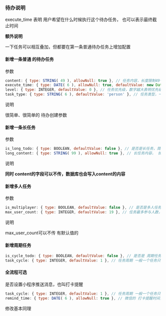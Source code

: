 ### 待办说明

execute_time 表明 用户希望在什么时候执行这个待办任务， 也可以表示最终截止时间

**额外说明**

一下任务可以相互叠加，但都要在第一条普通待办任务上增加配置

#### 新增一条普通 的待办任务

参数

```js
content: { type: STRING( 49 ), allowNull: true }, // 任务内容，长度限制49个字符
execute_time: { type: DATE( 6 ), allowNull: true, defaultValue: new Date() }, // 任务的执行时间，前期可不做要求
level: { type: INTEGER, defaultValue: 0 }, // 任务优先级，数字越大表明优先级最高
task_type: { type: STRING( 6 ), defaultValue: 'person' }, // 任务类型，一般是代表个人的
```

说明

很简单、很简单的 待办创建参数

#### 新增一条长任务

参数

```js
is_long_todo: { type: BOOLEAN, defaultValue: false }, // 是否是长任务，简化前端判断
long_content: { type: STRING( 99 ), allowNull: true }, // 长任务内容， 长度较普通提高50至99字符
```

说明

**同时 content的字段可以不传，数据库也会写入content的内容**

#### 新增多人任务

参数

```js
is_multiplayer: { type: BOOLEAN, defaultValue: false }, // 是否是多人任务
max_user_count: { type: INTEGER, defaultValue: 19 }, // 任务最多参与人数，默认19人吧
```

说明

max_user_count可以不传 有默认值的

#### 新增周期任务

```js
is_cycle_todo: { type: BOOLEAN, defaultValue: false }, // 是否是 周期任务，指可以创建一系列的周期任务，简化前端判断
task_cycle: { type: INTEGER, defaultValue: 1 }, // 任务周期 一般一个任务只有一天的周期， 单位天， 类型 number
```

#### 全流程可选

是否设置小程序推送消息，也叫打卡提醒

```js
task_cycle: { type: INTEGER, defaultValue: 1 }, // 任务周期 一般一个任务只有一天的周期， 单位天， 类型 number
remind_time: { type: DATE( 6 ), allowNull: true }, // 微信的 打卡提醒时间， 可以忽略
```

修改基本同理